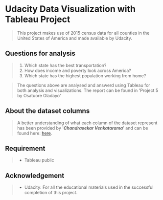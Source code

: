 # Udacity Data Visualization with Tableau Project

>This project makes use of 2015 census data for all counties in the United States of America and made available by Udacity.
## Questions for analysis
>1. Which state has the best transportation?
>2. How does income and poverty look across America?
>3. Which state has the highest population working from home?

> The questions above are analysed and answerd using Tableau for both analysis and visualizations. The report can be found in 'Project 5 by Osatuore Oladayo'

## About the dataset columns
> A better understanding of what each column of the dataset represent has been provided by '__*Chandrasekar Venkatarama*__' and can be found here: [here](https://rstudio-pubs-static.s3.amazonaws.com/352906_b6f719f938134f76bccb099ae1b89ed6.html).
## Requirement
> - Tableau public

## Acknowledgement
> - Udacity: For all the educational materials used in the successful completion of this project.


```python

```
